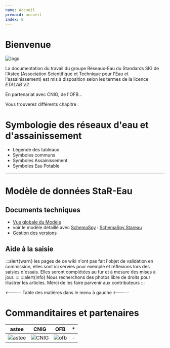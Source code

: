 ```yaml
---
name: Accueil
premaid: accueil
index: 0
---
```


# Bienvenue

![logo](images/logo/logo.png) 

La documentation du travail du groupe Réseaux-Eau du Standards SIG de l'Astee (Association Scientifique et Technique pour l'Eau et l'assainissement) est mis à disposition selon les termes de la licence _ETALAB V2_

En partenariat avec CNIG, de l'OFB...

Vous trouverez différents chapitre :

# Symbologie des réseaux d'eau et d'assainissement
- Légende des tableaux
- Symboles communs
- Symboles Assainissement
- Symboles Eau Potable

---

# Modèle de données StaR-Eau
## Documents techniques
- [Vue globale du Modèle](/Modèle/mcd-modele)
- voir le modèle détaillé avec [SchemaSpy](https://schemaspy.org/) : [SchemaSpy Stareau](https://stareau.pasq.fr/schema/index.html)
- [Gestion des versions](/FAQ/gestion_des_versions)

## Aide à la saisie
:::alert{warn}
les pages de ce wiki n'ont pas fait l'objet de validation en commission, elles sont ici servies pour exemple et réflexions lors des saisies d'essais. Elles seront complétées au fur et à mesure des mises à jour.
:::
:::alert{info}
Nous recherchons des photos libre de droits pour illustrer les articles. Merci de les faire parvenir aux contributeurs
:::

<----- Table des matières dans le menu à gauche <-----

# Commanditaires et partenaires
| astee  | CNIG | OFB | * |
| :----: | :----: | :----: | :----: |
| ![astee](images/logo/astee.jpg) | ![CNIG](images/logo/cnig.png) | ![ofb](images/logo/ofb.png) | - |
